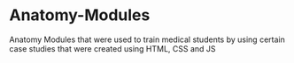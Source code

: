 # Anatomy-Modules
Anatomy Modules that were used to train medical students by using certain case studies that were created using HTML, CSS and JS
